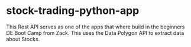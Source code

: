 # stock-trading-python-app
This Rest API serves as one of the apps that where build in the beginners DE Boot Camp from Zack. This uses the Data Polygon API to extract data about Stocks.
